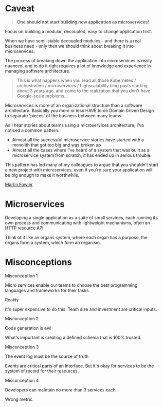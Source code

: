 # Caveat

> **One should not start building new application as microservices!**

Focus on building a modular, decoupled, easy to change application first.

When we have semi-stable decoupled modules - and there is a real business need - only then we should think about breaking it into microservices.

The process of breaking down the application into microservices is really nuanced, and to do it right requires a lot of knowledge and experience in managing software architecture.

> This is what happens when you read all those Kubernetes / orchestration / microservices / highscalability blog posts starting about 3 years ago, and come to the realization that you don't have Google-scale problems...

Microservices is more of an organizational structure than a software architecture. Basically you more or less HAVE to do Domain Driven Design to separate 'pieces' of the business between many teams.

As I hear stories about teams using a microservices architecture, I've noticed a common pattern.

-   Almost all the successful microservice stories have started with a monolith that got too big and was broken up
-   Almost all the cases where I've heard of a system that was built as a microservice system from scratch, it has ended up in serious trouble.

This pattern has led many of my colleagues to argue that you shouldn't start a new project with microservices, even if you're sure your application will be big enough to make it worthwhile.

[Martin Fowler](https://martinfowler.com/bliki/MonolithFirst.html)

# Microservices

Developing a single application as a suite of small services, each running its own process and communicating with lightweight mechanisms, often an HTTP resource API.

Think of it like an organs system, where each organ has a purpose, the organs form a system, which form an organism.

# Misconceptions

Misconception 1

Micro services enable our teams to choose the best programming languages and frameworks for their tasks

Reality

It's super expensive to do this. Team size and investment are critical inputs.

Misconception 2

Code generation is evil

What's important is creating a defined schema that is 100% trusted.

Misconception 3

The event log must be the source of truth

Events are critical parts of an interface. But it's okay for services to be the system of record for their resources.

Misconception 4

Developers can maintain no more than 3 services each.

Wrong metric.
